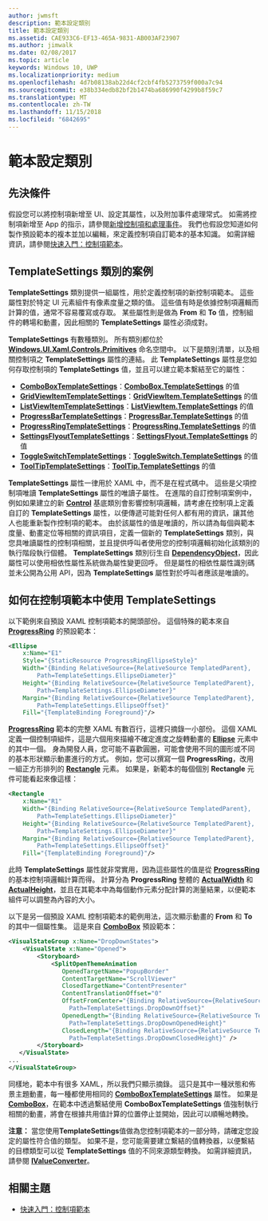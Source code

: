 ```yaml
---
author: jwmsft
description: 範本設定類別
title: 範本設定類別
ms.assetid: CAE933C6-EF13-465A-9831-AB003AF23907
ms.author: jimwalk
ms.date: 02/08/2017
ms.topic: article
keywords: Windows 10, UWP
ms.localizationpriority: medium
ms.openlocfilehash: 4d7b08138ab22d4cf2cbf4fb5273759f000a7c94
ms.sourcegitcommit: e38b334edb82bf2b1474ba686990f4299b8f59c7
ms.translationtype: MT
ms.contentlocale: zh-TW
ms.lasthandoff: 11/15/2018
ms.locfileid: "6842695"
---
```

# <a name="template-settings-classes"></a>範本設定類別


## <a name="prerequisites"></a>先決條件

假設您可以將控制項新增至 UI、設定其屬性，以及附加事件處理常式。 如需將控制項新增至 App 的指示，請參閱[新增控制項和處理事件](https://msdn.microsoft.com/library/windows/apps/mt228345)。 我們也假設您知道如何製作預設範本的複本並加以編輯，來定義控制項自訂範本的基本知識。 如需詳細資訊，請參閱[快速入門：控制項範本](https://msdn.microsoft.com/library/windows/apps/xaml/hh465374)。

## <a name="the-scenario-for-templatesettings-classes"></a>**TemplateSettings** 類別的案例

**TemplateSettings** 類別提供一組屬性，用於定義控制項的新控制項範本。 這些屬性對於特定 UI 元素組件有像素度量之類的值。 這些值有時是依據控制項邏輯而計算的值，通常不容易覆寫或存取。 某些屬性則是做為 **From** 和 **To** 值，控制組件的轉場和動畫，因此相關的 **TemplateSettings** 屬性必須成對。

**TemplateSettings** 有數種類別。 所有類別都位於 [**Windows.UI.Xaml.Controls.Primitives**](https://msdn.microsoft.com/library/windows/apps/br209818) 命名空間中。 以下是類別清單，以及相關控制項之 **TemplateSettings** 屬性的連結。 此 **TemplateSettings** 屬性是您如何存取控制項的 **TemplateSettings** 值，並且可以建立範本繫結至它的屬性：

-   [**ComboBoxTemplateSettings**](https://msdn.microsoft.com/library/windows/apps/br227752)：[**ComboBox.TemplateSettings**](https://msdn.microsoft.com/library/windows/apps/br209364) 的值
-   [**GridViewItemTemplateSettings**](https://msdn.microsoft.com/library/windows/apps/hh738499)：[**GridViewItem.TemplateSettings**](https://msdn.microsoft.com/library/windows/apps/hh738503) 的值
-   [**ListViewItemTemplateSettings**](https://msdn.microsoft.com/library/windows/apps/hh701948)：[**ListViewItem.TemplateSettings**](https://msdn.microsoft.com/library/windows/apps/br242923) 的值
-   [**ProgressBarTemplateSettings**](https://msdn.microsoft.com/library/windows/apps/br227856)：[**ProgressBar.TemplateSettings**](https://msdn.microsoft.com/library/windows/apps/br227537) 的值
-   [**ProgressRingTemplateSettings**](https://msdn.microsoft.com/library/windows/apps/hh702248)：[**ProgressRing.TemplateSettings**](https://msdn.microsoft.com/library/windows/apps/hh702581) 的值
-   [**SettingsFlyoutTemplateSettings**](https://msdn.microsoft.com/library/windows/apps/dn298721)：[**SettingsFlyout.TemplateSettings**](https://msdn.microsoft.com/library/windows/apps/dn252826) 的值
-   [**ToggleSwitchTemplateSettings**](https://msdn.microsoft.com/library/windows/apps/br209804)：[**ToggleSwitch.TemplateSettings**](https://msdn.microsoft.com/library/windows/apps/br209731) 的值
-   [**ToolTipTemplateSettings**](https://msdn.microsoft.com/library/windows/apps/br209813)：[**ToolTip.TemplateSettings**](https://msdn.microsoft.com/library/windows/apps/br227629) 的值

**TemplateSettings** 屬性一律用於 XAML 中，而不是在程式碼中。 這些是父項控制項唯讀 **TemplateSettings** 屬性的唯讀子屬性。 在進階的自訂控制項案例中，例如如果建立的新 [**Control**](https://msdn.microsoft.com/library/windows/apps/br209390) 基底類別會影響控制項邏輯，請考慮在控制項上定義自訂的 **TemplateSettings** 屬性，以便傳遞可能對任何人都有用的資訊，讓其他人也能重新製作控制項的範本。 由於該屬性的值是唯讀的，所以請為每個與範本度量、動畫定位等相關的資訊項目，定義一個新的 **TemplateSettings** 類別，與您具唯讀屬性的控制項相關，並且提供呼叫者使用您的控制項邏輯初始化該類別的執行階段執行個體。 **TemplateSettings** 類別衍生自 [**DependencyObject**](https://msdn.microsoft.com/library/windows/apps/br242356)，因此屬性可以使用相依性屬性系統做為屬性變更回呼。 但是屬性的相依性屬性識別碼並未公開為公用 API，因為 **TemplateSettings** 屬性對於呼叫者應該是唯讀的。

## <a name="how-to-use-templatesettings-in-a-control-template"></a>如何在控制項範本中使用 **TemplateSettings**

以下範例來自預設 XAML 控制項範本的開頭部份。 這個特殊的範本來自 [**ProgressRing**](https://msdn.microsoft.com/library/windows/apps/br227538) 的預設範本：

```xml
<Ellipse
    x:Name="E1"
    Style="{StaticResource ProgressRingEllipseStyle}"
    Width="{Binding RelativeSource={RelativeSource TemplatedParent}, 
        Path=TemplateSettings.EllipseDiameter}"
    Height="{Binding RelativeSource={RelativeSource TemplatedParent}, 
        Path=TemplateSettings.EllipseDiameter}"
    Margin="{Binding RelativeSource={RelativeSource TemplatedParent}, 
        Path=TemplateSettings.EllipseOffset}"
    Fill="{TemplateBinding Foreground}"/>
```

[**ProgressRing**](https://msdn.microsoft.com/library/windows/apps/br227538) 範本的完整 XAML 有數百行，這裡只摘錄一小部份。 這個 XAML 定義一個控制項組件，這是六個用來描繪不確定進度之旋轉動畫的 [**Ellipse**](/uwp/api/Windows.UI.Xaml.Shapes.Ellipse) 元素中的其中一個。 身為開發人員，您可能不喜歡圓圈，可能會使用不同的圖形或不同的基本形狀顯示動畫進行的方式。 例如，您可以撰寫一個 **ProgressRing**，改用一組正方形排列的 [**Rectangle**](/uwp/api/Windows.UI.Xaml.Shapes.Rectangle) 元素。 如果是，新範本的每個個別 **Rectangle** 元件可能看起來像這樣：

```xml
<Rectangle
    x:Name="R1"
    Width="{Binding RelativeSource={RelativeSource TemplatedParent}, 
        Path=TemplateSettings.EllipseDiameter}"
    Height="{Binding RelativeSource={RelativeSource TemplatedParent}, 
        Path=TemplateSettings.EllipseDiameter}"
    Margin="{Binding RelativeSource={RelativeSource TemplatedParent}, 
        Path=TemplateSettings.EllipseOffset}"
    Fill="{TemplateBinding Foreground}"/>
```

此時 **TemplateSettings** 屬性就非常實用，因為這些屬性的值是從 [**ProgressRing**](https://msdn.microsoft.com/library/windows/apps/br227538) 的基本控制項邏輯計算而得。 計算分為 **ProgressRing** 整體的 [**ActualWidth**](https://msdn.microsoft.com/library/windows/apps/br208709) 和 [**ActualHeight**](https://msdn.microsoft.com/library/windows/apps/br208707)，並且在其範本中為每個動作元素分配計算的測量結果，以便範本組件可以調整為內容的大小。

以下是另一個預設 XAML 控制項範本的範例用法，這次顯示動畫的 **From** 和 **To** 的其中一個屬性集。 這是來自 [**ComboBox**](https://msdn.microsoft.com/library/windows/apps/br209348) 預設範本：

```xml
<VisualStateGroup x:Name="DropDownStates">
    <VisualState x:Name="Opened">
        <Storyboard>
            <SplitOpenThemeAnimation
               OpenedTargetName="PopupBorder"
               ContentTargetName="ScrollViewer"
               ClosedTargetName="ContentPresenter"
               ContentTranslationOffset="0"
               OffsetFromCenter="{Binding RelativeSource={RelativeSource TemplatedParent}, 
                 Path=TemplateSettings.DropDownOffset}"
               OpenedLength="{Binding RelativeSource={RelativeSource TemplatedParent}, 
                 Path=TemplateSettings.DropDownOpenedHeight}"
               ClosedLength="{Binding RelativeSource={RelativeSource TemplatedParent},
                 Path=TemplateSettings.DropDownClosedHeight}" />
        </Storyboard>
   </VisualState>
...
</VisualStateGroup>
```

同樣地，範本中有很多 XAML，所以我們只顯示摘錄。 這只是其中一種狀態和佈景主題動畫，每一種都使用相同的 [**ComboBoxTemplateSettings**](https://msdn.microsoft.com/library/windows/apps/br227752) 屬性。 如果是 [**ComboBox**](https://msdn.microsoft.com/library/windows/apps/br209348)，在範本中透過繫結使用 **ComboBoxTemplateSettings** 值強制執行相關的動畫，將會在根據共用值計算的位置停止並開始，因此可以順暢地轉換。

**注意：** 當您使用**TemplateSettings**值做為您控制項範本的一部分時，請確定您設定的屬性符合值的類型。 如果不是，您可能需要建立繫結的值轉換器，以便繫結的目標類型可以從 **TemplateSettings** 值的不同來源類型轉換。 如需詳細資訊，請參閱 [**IValueConverter**](https://msdn.microsoft.com/library/windows/apps/br209903)。

## <a name="related-topics"></a>相關主題

* [快速入門：控制項範本](https://msdn.microsoft.com/library/windows/apps/xaml/hh465374)

